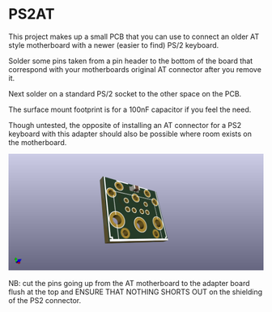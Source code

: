 # PS2AT
This project makes up a small PCB that you can use to connect an older AT style motherboard with a newer (easier to find) PS/2 keyboard.

Solder some pins taken from a pin header to the bottom of the board that correspond with your motherboards original AT connector after you remove it.

Next solder on a standard PS/2 socket to the other space on the PCB. 

The surface mount footprint is for a 100nF capacitor if you feel the need.

Though untested, the opposite of installing an AT connector for a PS2 keyboard with this adapter should also be possible where room exists on the motherboard.

![PS2AT PCB](PS2AT.png)

NB: cut the pins going up from the AT motherboard to the adapter board flush at the top and ENSURE THAT NOTHING SHORTS OUT on the shielding of the PS2 connector.
